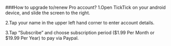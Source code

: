 ###How to upgrade to/renew Pro account?
1.Open TickTick on your android device, and slide the screen to the right.

2.Tap your name in the upper left hand corner to enter account details.

3.Tap “Subscribe” and choose subscription period ($1.99 Per Month or $19.99 Per Year) to pay via Paypal. 